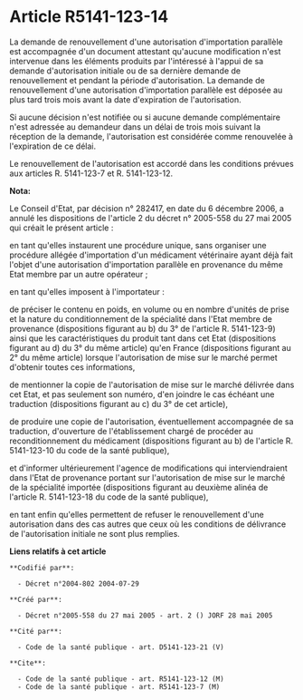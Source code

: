 # Article R5141-123-14

La demande de renouvellement d'une autorisation d'importation parallèle est accompagnée d'un document attestant qu'aucune
modification n'est intervenue dans les éléments produits par l'intéressé à l'appui de sa demande d'autorisation initiale ou
de sa dernière demande de renouvellement et pendant la période d'autorisation. La demande de renouvellement d'une
autorisation d'importation parallèle est déposée au plus tard trois mois avant la date d'expiration de l'autorisation.

Si aucune décision n'est notifiée ou si aucune demande complémentaire n'est adressée au demandeur dans un délai de trois mois
suivant la réception de la demande, l'autorisation est considérée comme renouvelée à l'expiration de ce délai.

Le renouvellement de l'autorisation est accordé dans les conditions prévues aux articles R. 5141-123-7 et R. 5141-123-12.

**Nota:**

Le Conseil d'Etat, par décision n° 282417, en date du 6 décembre 2006, a annulé les dispositions de l'article 2 du décret n°
2005-558 du 27 mai 2005 qui créait le présent article :

en tant qu'elles instaurent une procédure unique, sans organiser une procédure allégée d'importation d'un médicament
vétérinaire ayant déjà fait l'objet d'une autorisation d'importation parallèle en provenance du même Etat membre par un autre
opérateur ; 

en tant qu'elles imposent à l'importateur : 

de préciser le contenu en poids, en volume ou en nombre d'unités de prise et la nature du conditionnement de la spécialité
dans l'Etat membre de provenance (dispositions figurant au b) du 3° de l'article R. 5141-123-9) ainsi que les
caractéristiques du produit tant dans cet Etat (dispositions figurant au d) du 3° du même article) qu'en France (dispositions
figurant au 2° du même article) lorsque l'autorisation de mise sur le marché permet d'obtenir toutes ces informations, 

de mentionner la copie de l'autorisation de mise sur le marché délivrée dans cet Etat, et pas seulement son numéro, d'en
joindre le cas échéant une traduction (dispositions figurant au c) du 3° de cet article), 

de produire une copie de l'autorisation, éventuellement accompagnée de sa traduction, d'ouverture de l'établissement chargé
de procéder au reconditionnement du médicament (dispositions figurant au b) de l'article R. 5141-123-10 du code de la santé
publique), 

et d'informer ultérieurement l'agence de modifications qui interviendraient dans l'Etat de provenance portant sur
l'autorisation de mise sur le marché de la spécialité importée (dispositions figurant au deuxième alinéa de l'article R.
5141-123-18 du code de la santé publique), 

en tant enfin qu'elles permettent de refuser le renouvellement d'une autorisation dans des cas autres que ceux où les
conditions de délivrance de l'autorisation initiale ne sont plus remplies.

**Liens relatifs à cet article**

	**Codifié par**:

	  - Décret n°2004-802 2004-07-29

	**Créé par**:

	  - Décret n°2005-558 du 27 mai 2005 - art. 2 () JORF 28 mai 2005

	**Cité par**:

	  - Code de la santé publique - art. D5141-123-21 (V)

	**Cite**:

	  - Code de la santé publique - art. R5141-123-12 (M)
	  - Code de la santé publique - art. R5141-123-7 (M)
